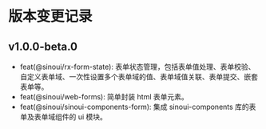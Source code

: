 # 版本变更记录

## v1.0.0-beta.0

- feat(@sinoui/rx-form-state): 表单状态管理，包括表单值处理、表单校验、自定义表单域、一次性设置多个表单域的值、表单域值关联、表单提交、嵌套表单等。
- feat(@sinoui/web-forms): 简单封装 html 表单元素。
- feat(@sinoui/sinoui-components-form): 集成 sinoui-components 库的表单及表单域组件的 ui 模块。
